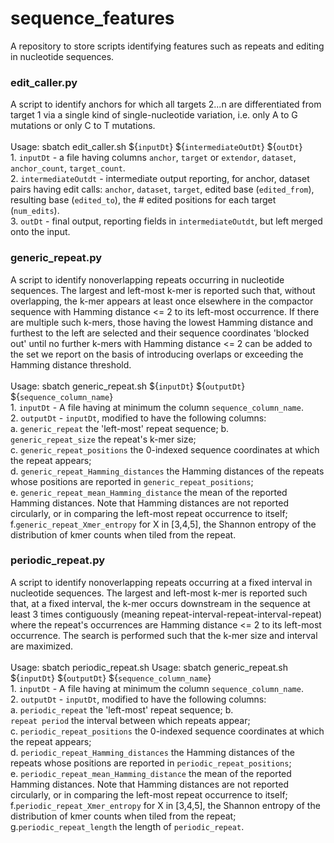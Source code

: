 # sequence_features
A repository to store scripts identifying features such as repeats and editing in nucleotide sequences.

### edit_caller.py
A script to identify anchors for which all targets 2...n are differentiated from target 1 via a single kind of single-nucleotide variation, i.e. only A to G mutations or only C to T mutations. <br><br> Usage: sbatch edit_caller.sh ${```inputDt```} ${```intermediateOutDt```} ${```outDt```} <br> 1. ```inputDt``` - a file having columns ```anchor```, ```target``` or ```extendor```, ```dataset```, ```anchor_count```, ```target_count```. <br> 2. ```intermediateOutdt``` - intermediate output reporting, for anchor, dataset pairs having edit calls: 
```anchor```, ```dataset```, ```target```, edited base (```edited_from```), resulting base (```edited_to```), the # edited positions for each target (```num_edits```). <br> 3. ```outDt``` - final output, reporting fields in ```intermediateOutdt```, but left merged onto the input.

### generic_repeat.py
A script to identify nonoverlapping repeats occurring in nucleotide sequences. The largest and left-most k-mer is reported such that, without overlapping, the k-mer appears at least once elsewhere in the compactor sequence with Hamming distance <= 2 to its left-most occurrence. If there are multiple such k-mers, those having the lowest Hamming distance and furthest to the left are selected and their sequence coordinates 'blocked out' until no further k-mers with Hamming distance <= 2 can be added to the set we report on the basis of introducing overlaps or exceeding the Hamming distance threshold.   <br><br> Usage: sbatch generic_repeat.sh ${```inputDt```} ${```outputDt```} ${```sequence_column_name```} <br> 1. ```inputDt``` - A file having at minimum the column ```sequence_column_name```. <br> 2. ```outputDt``` - ```inputDt```, modified to have the following columns: <br>a. ```generic_repeat``` the 'left-most' repeat sequence; b. <br>```generic_repeat_size``` the repeat's k-mer size;<br> c. ```generic_repeat_positions``` the 0-indexed sequence coordinates at which the repeat appears;<br> d. ```generic_repeat_Hamming_distances``` the Hamming distances of the repeats whose positions are reported in ```generic_repeat_positions```; <br>e. ```generic_repeat_mean_Hamming_distance``` the mean of the reported Hamming distances. Note that Hamming distances are not reported circularly, or in comparing the left-most repeat occurrence to itself; <br> f.```generic_repeat_Xmer_entropy``` for X in [3,4,5], the Shannon entropy of the distribution of kmer counts when tiled from the repeat.


### periodic_repeat.py
A script to identify nonoverlapping repeats occurring at a fixed interval in nucleotide sequences. The largest and left-most k-mer is reported such that, at a fixed interval, the k-mer occurs downstream in the sequence at least 3 times contiguously (meaning repeat-interval-repeat-interval-repeat) where the repeat's occurrences are Hamming distance <= 2 to its left-most occurrence. The search is performed such that the k-mer size and interval are maximized. 
<br><br> Usage: sbatch periodic_repeat.sh Usage: sbatch generic_repeat.sh ${```inputDt```} ${```outputDt```} ${```sequence_column_name```} <br> 1. ```inputDt``` - A file having at minimum the column ```sequence_column_name```. <br> 2. ```outputDt``` - ```inputDt```, modified to have the following columns: <br>a. ```periodic_repeat``` the 'left-most' repeat sequence; b. <br>```repeat period``` the interval between which repeats appear;<br> c. ```periodic_repeat_positions``` the 0-indexed sequence coordinates at which the repeat appears;<br> d. ```periodic_repeat_Hamming_distances``` the Hamming distances of the repeats whose positions are reported in ```periodic_repeat_positions```; <br>e. ```periodic_repeat_mean_Hamming_distance``` the mean of the reported Hamming distances. Note that Hamming distances are not reported circularly, or in comparing the left-most repeat occurrence to itself; <br> f.```periodic_repeat_Xmer_entropy``` for X in [3,4,5], the Shannon entropy of the distribution of kmer counts when tiled from the repeat; <br> g.```periodic_repeat_length``` the length of ```periodic_repeat```.

